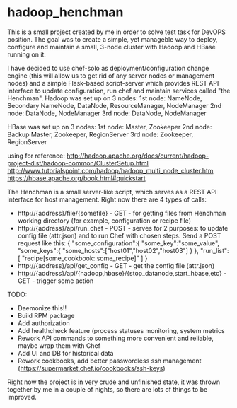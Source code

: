 # hadoop_henchman

This is a small project created by me in order to solve test task for DevOPS position. 
The goal was to create a simple, yet manageble way to deploy, configure and maintain a small, 3-node cluster with Hadoop and HBase running on it.

I have decided to use chef-solo as deployment/configuration change engine (this will allow us to get rid of any server nodes or management nodes) and a simple Flask-based script-server which provides REST API interface to update configuration, run chef and maintain services called "the Henchman".
Hadoop was set up on 3 nodes:
1st node: NameNode, Secondary NameNode, DataNode, ResourceManager, NodeManager
2nd node: DataNode, NodeManager
3rd node: DataNode, NodeManager

HBase was set up on 3 nodes:
1st node: Master, Zookeeper
2nd node: Backup Master, Zookeeper, RegionServer
3rd node: Zookeeper, RegionServer

using for reference:
http://hadoop.apache.org/docs/current/hadoop-project-dist/hadoop-common/ClusterSetup.html
http://www.tutorialspoint.com/hadoop/hadoop_multi_node_cluster.htm
https://hbase.apache.org/book.html#quickstart


The Henchman is a small server-like script, which serves as a REST API interface for host management.
  Right now there are 4 types of calls:
  - http://{address}/file/{somefile} - GET - for getting files from Henchman working directory (for example, configuration or recipe file)
  - http://{address}/api/run_chef - POST - serves for 2 purposes: to update config file (attr.json) and to run Chef with chosen steps. Send a POST  request like this:
    {
    "some_configuration":{
       "some_key":"some_value",
	   "some_keys":{
	        "some_hosts":["host01","host02","host03"]
  		}
        },
    "run_list": [
        "recipe[some_cookbook::some_recipe]"
      ]
    }
  - http://{address}/api/get_config - GET - get the config file (attr.json)
  - http://{address}/api/{hadoop,hbase}/{stop_datanode,start_hbase,etc} - GET - trigger some action

  TODO:
  - Daemonize this!!
  - Build RPM package
  - Add authorization
  - Add healthcheck feature (process statuses monitoring, system metrics
  - Rework API commands to something more convenient and reliable, maybe wrap them with Chef
  - Add UI and DB for historical data 
  - Rework cookbooks, add better passwordless ssh management (https://supermarket.chef.io/cookbooks/ssh-keys)


Right now the project is in very crude and unfinished state, it was thrown together by me in a couple of nights, so there are lots of things to be improved.
